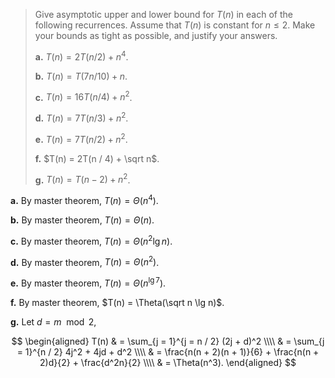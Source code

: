 > Give asymptotic upper and lower bound for $T(n)$ in each of the following recurrences. Assume that $T(n)$ is constant for $n \le 2$. Make your bounds as tight as possible, and justify your answers.
>
> **a.** $T(n) = 2T(n / 2) + n^4$.
>
> **b.** $T(n) = T(7n / 10) + n$.
>
> **c.** $T(n) = 16T(n / 4) + n^2$.
>
> **d.** $T(n) = 7T(n / 3) + n^2$.
>
> **e.** $T(n) = 7T(n / 2) + n^2$.
>
> **f.** $T(n) = 2T(n / 4) + \sqrt n$.
>
> **g.** $T(n) = T(n - 2) + n^2$.

**a.** By master theorem, $T(n) = \Theta(n^4)$.

**b.** By master theorem, $T(n) = \Theta(n)$.

**c.** By master theorem, $T(n) = \Theta(n^2\lg n)$.

**d.** By master theorem, $T(n) = \Theta(n^2)$.

**e.** By master theorem, $T(n) = \Theta(n^{\lg 7})$.

**f.** By master theorem, $T(n) = \Theta(\sqrt n \lg n)$.

**g.** Let $d = m \mod 2$,

$$
\begin{aligned}
T(n) & = \sum_{j = 1}^{j = n / 2} (2j + d)^2 \\\\
     & = \sum_{j = 1}^{n / 2} 4j^2 + 4jd + d^2 \\\\
     & = \frac{n(n + 2)(n + 1)}{6} + \frac{n(n + 2)d}{2} + \frac{d^2n}{2} \\\\
     & = \Theta(n^3).
\end{aligned}
$$
